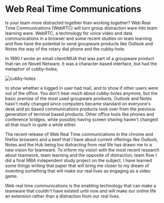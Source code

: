 Web Real Time Communications
============================

Is your team more distracted together than working together? Web Real Time
Communications (WebRTC) will turn group distraction ware into team learning
ware. WebRTC, a technology for voice video and data communications in a browser
and some recent studies on team learning and flow have the potential to send
groupware products like Outlook and Notes the way of the rotary dial phone and
the cubby-hole. 

In 1990 I wrote an email client/MUA that was part of a groupware
product that ran on Novell Netware. It was a character based interface, but had
the metaphor of cubby-holes;

![cubby-holes](http://farm4.staticflickr.com/3177/2575078239_b3849c1d55_d.jpg "cubby-holes at the smithsoninan")

to show whether a logged in user had mail, and to show if other users were out
of the office. You don't hear much about cubby-holes anymore, but the basic
premise of the most used groupware products, Outlook and Notes hasn't really
changed since computers became standard on everyone's desk and pc based
communications products took over from the previous generation of terminal based
products. Other office tools like phones and conference bridges, while possibly
having screen sharing haven't changed all that much in quite a while either.

The recent release of Web Real Time communications in the chrome and firefox
browsers and a beef that I have about current offerings like Outlook, Notes and
the Hub being too distracting from real life has drawn me to a new vision for
teamware. To inform my vision with the most recent research about teamwork, team
learning and the opposite of distraction, team flow I did a final MBA
independent study project on the subject. I have learned some things writing
that paper that will bring me closer to my dream of inventing something that
will make our real lives as engaging as a video game.

Web real time communications is the enabling technology that can make a
teamware that couldn't have existed until now and will make our online life an
extension rather than a distraction from our real lives.